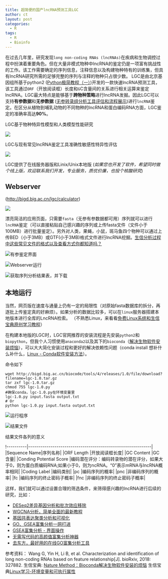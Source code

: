 ```yaml
---
title: 超简便的国产lncRNA预测工具LGC
author: ct
layout: post
categories:
  - R
tags:
  - R
  - Bioinfo
---
```


在过去几年里，研究发现`long non-coding RNAs (lncRNAs)`在疾病和生物调控过程中扮演着重要角色。但在大量非模式物种中lncRNA的鉴定仍是一项富有挑战性的工作。该工作需要确定的序列信息，注释信息以及构建物种特有的训练集，但具有lncRNA研究所需的足够完整的序列与注释的物种只占很少数。
LGC是由北京基因组所基于python2 ([Python极简教程（一）](https://mp.weixin.qq.com/s/9BNrq8Lu7hjtO2BAKOIXOA))开发的一款快速lncRNA预测工具，该工具通过`ORF`（开放阅读框）长度和`G`C含量间的关系进行相关运算来鉴定lncRNA。LGC最大特点是能够基于**跨物种策略**进行lncRNA发掘。因此LGC可以支持**有参数据**和**无参数据** ([无参转录组分析工具评估和流程展示](http://mp.weixin.qq.com/s/4HANWJY4oL7jGziroHfEpQ))进行`lncRNA`鉴定。在区分从植物到哺乳动物的不同物种的lncRNA和蛋白编码RNA方面，LGC鉴定的准确率高达**90%**。

LGC基于物种特异性模型和人类模型性能研究

![](http://www.ehbio.com/ehbio_resource/LGC_specific.png)

LGC与现有常见lncRNA鉴定工具准确性敏感性特异性评估

![](http://www.ehbio.com/ehbio_resource/LGC_sensitivity.png)


LGC提供了在线服务器版和Linix/Unix本地版 (*如果您也开发了软件，希望同时做个线上版，欢迎联系我们开发，专业服务，质优价廉，也投个核酸研究*)

## Webserver 
	
(http://bigd.big.ac.cn/lgc/calculator)

![](http://www.ehbio.com/ehbio_resource/LGC_webgui.png)

漂亮简洁的应用页面，只需要`fasta`（无参有参数据都可用）序列就可以进行`lncRNA`鉴定（可以直接粘贴自己感兴趣的序列或上传fasta文件（文件小于100MB）进行批量鉴定）。另外对人类，果蝇，小鼠，斑马鱼四个物种可以通过上传BED（小于3MB）或GTF(小于3MB)格式文件进行lncRNA挖掘。[生信分析过程中这些常见文件的格式以及查看方式你都知道吗？](https://mp.weixin.qq.com/s/ziVuUJ_y9drKJN12WXnPfg)
                     
![有参鉴定界面](http://www.ehbio.com/ehbio_resource/LGC_online1.png)

![Webserver运行](http://www.ehbio.com/ehbio_resource/LGC_online3.png)

![获取序列分析结果表，并下载](http://www.ehbio.com/ehbio_resource/LGC_online4.png)
 
## 本地运行

当然，网页版在速度与通量上仍有一定的局限性（对原始fasta数据库的拆分，再逐批上传鉴定真的好麻烦）。如果分析的数据比较多，可以在`linux`服务器搭建本地版本进行全库的LncRNA检索。 （不熟悉Linux，来看看[免费Linux系统和生信宝典原创学习教程](https://mp.weixin.qq.com/s/rXjQfyEX2FnuW9HTM_Uc8Q)）

在构建本地版的LGC时，LGC官网推荐的安装流程是先安装`python2`和`biopython`，但我个人习惯使用`anaconda2`以及其下的`bioconda`（[解决生物软件安装烦恼](https://mp.weixin.qq.com/s/VeexRyguwozqrMaOeeMF7Q)），可以大大简化安装过程和更好的解决依赖性问题（conda install 想补什么补什么，[Linux - Conda软件安装方法](http://mp.weixin.qq.com/s/A4_j8ZbyprMr1TT_wgisQQ)）。

命令如下

```
wget http://bigd.big.ac.cn/biocode/tools/4/releases/1.0/file/download?filename=lgc-1.0.tar.gz
tar zxf lgc-1.0.tar.gz
chmod 755 lgc-1.0.py
#确保conda，lgc-1.0.py在环境变量里
lgc-1.0.py input.fasta output.txt 
# Or
python lgc-1.0.py input.fasta output.txt
```

![运行程序](http://www.ehbio.com/ehbio_resource/LGC_commang1.png)

![结果文件](http://www.ehbio.com/ehbio_resource/LGC_command2.png)

结果文件各列的意义

!----------|-------------------------------------------------------------|
|Sequence Name|序列名称|
|ORF Length	|开放阅读框长度|
|GC Content	|GC含量|
|Conding Potential Score	|编码潜在评分：编码转录物的潜在评分，如果大于0，则为蛋白质编码RNA;如果小于0，则为ncRNA。“0”表示mRNA与lncRNA概率相同|
|Coding Label	|编码类别|
|pc	|编码序列的概率|
|pnc	|非编码序列的概率|
|fc	|编码序列的终止密码子概率|
|fnc	|非编码序列的终止密码子概率|

这样，我们就可以通过设置合理的筛选条件，来筛得感兴趣的lncRNA进行后续的研究，比如：

* [DESeq2差异基因分析和批次效应移除](https://mp.weixin.qq.com/s/Vmhx_TGxNkQzkekf93Xl4w)
* [WGCNA分析，简单全面的最新教程](https://mp.weixin.qq.com/s/PMb2xwADvnMwaipyFXdtzQ)
* [基因共表达聚类分析和可视化](http://mp.weixin.qq.com/s/ST2SAmfKOptpJOHS8podmQ)
* [GO、GSEA富集分析一网打进](http://mp.weixin.qq.com/s/d1KCETQZ88yaOLGwAtpWYg)
* [GSEA富集分析 - 界面操作](http://mp.weixin.qq.com/s/3Nd3urhfRGkw-F0LGZrlZQ)
* [无需写代码的高颜值富集分析神器](https://mp.weixin.qq.com/s/GidnT_ivj3o3asn3327JpQ)
* [去东方，最好用的在线GO富集分析工具](https://mp.weixin.qq.com/s/l6j2encDfEQkt2UeNCMFhg)

参考资料：
Wang G, Yin H, Li B, et al. Characterization and identification of long non-coding RNAs based on feature relationship[J]. bioRxiv, 2018: 327882.
生信宝典: [Nature Method：Bioconda解决生物软件安装的烦恼](
https://mp.weixin.qq.com/s/VeexRyguwozqrMaOeeMF7)
生信宝典[Linux学习-环境变量和可执行属性](
https://mp.weixin.qq.com/s/poFpNHQgHDr0qr2wqfVNdw?)



